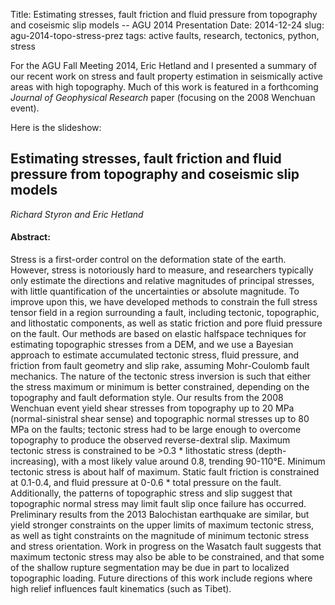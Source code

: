 Title: Estimating stresses, fault friction and fluid pressure from topography and coseismic slip models -- AGU 2014 Presentation
Date: 2014-12-24
slug: agu-2014-topo-stress-prez
tags: active faults, research, tectonics, python, stress

For the AGU Fall Meeting 2014, Eric Hetland and I presented a summary of our recent work on stress and fault property estimation in seismically active areas with high topography.  Much of this work is featured in a forthcoming *Journal of Geophysical Research* paper (focusing on the 2008 Wenchuan event).

Here is the slideshow:

<script async class="speakerdeck-embed" data-id="9f79d6806dbc0132507662f082c4b147" data-ratio="1.33333333333333" src="//speakerdeck.com/assets/embed.js"></script>

## Estimating stresses, fault friction and fluid pressure from topography and coseismic slip models
*Richard Styron and Eric Hetland*

#### Abstract:

Stress is a first-order control on the deformation state of the earth. However, stress is notoriously hard to measure, and researchers typically only estimate the directions and relative magnitudes of principal stresses, with little quantification of the uncertainties or absolute magnitude. To improve upon this, we have developed methods to constrain the full stress tensor field in a region surrounding a fault, including tectonic, topographic, and lithostatic components, as well as static friction and pore fluid pressure on the fault. Our methods are based on elastic halfspace techniques for estimating topographic stresses from a DEM, and we use a Bayesian approach to estimate accumulated tectonic stress, fluid pressure, and friction from fault geometry and slip rake, assuming Mohr-Coulomb fault mechanics. The nature of the tectonic stress inversion is such that either the stress maximum or minimum is better constrained, depending on the topography and fault deformation style. Our results from the 2008 Wenchuan event yield shear stresses from topography up to 20 MPa (normal-sinistral shear sense) and topographic normal stresses up to 80 MPa on the faults; tectonic stress had to be large enough to overcome topography to produce the observed reverse-dextral slip. Maximum tectonic stress is constrained to be >0.3 * lithostatic stress (depth-increasing), with a most likely value around 0.8, trending 90-110°E. Minimum tectonic stress is about half of maximum. Static fault friction is constrained at 0.1-0.4, and fluid pressure at 0-0.6 * total pressure on the fault. Additionally, the patterns of topographic stress and slip suggest that topographic normal stress may limit fault slip once failure has occurred. Preliminary results from the 2013 Balochistan earthquake are similar, but yield stronger constraints on the upper limits of maximum tectonic stress, as well as tight constraints on the magnitude of minimum tectonic stress and stress orientation. Work in progress on the Wasatch fault suggests that maximum tectonic stress may also be able to be constrained, and that some of the shallow rupture segmentation may be due in part to localized topographic loading. Future directions of this work include regions where high relief influences fault kinematics (such as Tibet).
